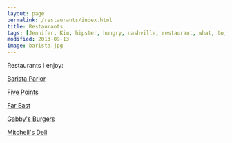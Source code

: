 ```yaml
---
layout: page
permalink: /restaurants/index.html
title: Restaurants
tags: [Jennifer, Kim, hipster, hungry, nashville, restaurant, what, to, eat]
modified: 2013-09-13
image: barista.jpg
---
```


Restaurants I enjoy:

<a href="http://www.baristaparlor.com">Barista Parlor</a>

<a href="http://fivepointspizza.com">Five Points</a>

<a href="http://www.fareastnashville.com">Far East</a>

<a href="http://gabbysburgersandfries.com">Gabby's Burgers</a>

<a href="http://www.mitchelldeli.com">Mitchell's Deli</a>
